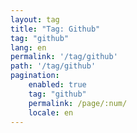 ```yaml
---
layout: tag
title: "Tag: Github"
tag: "github"
lang: en
permalink: '/tag/github'
path: '/tag/github'
pagination:
    enabled: true
    tag: "github"
    permalink: /page/:num/
    locale: en
---
```

